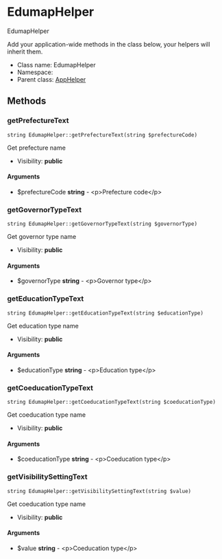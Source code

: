 EdumapHelper
===============

EdumapHelper

Add your application-wide methods in the class below, your helpers
will inherit them.


* Class name: EdumapHelper
* Namespace: 
* Parent class: [AppHelper](AppHelper.md)







Methods
-------


### getPrefectureText

    string EdumapHelper::getPrefectureText(string $prefectureCode)

Get prefecture name



* Visibility: **public**


#### Arguments
* $prefectureCode **string** - &lt;p&gt;Prefecture code&lt;/p&gt;



### getGovernorTypeText

    string EdumapHelper::getGovernorTypeText(string $governorType)

Get governor type name



* Visibility: **public**


#### Arguments
* $governorType **string** - &lt;p&gt;Governor type&lt;/p&gt;



### getEducationTypeText

    string EdumapHelper::getEducationTypeText(string $educationType)

Get education type name



* Visibility: **public**


#### Arguments
* $educationType **string** - &lt;p&gt;Education type&lt;/p&gt;



### getCoeducationTypeText

    string EdumapHelper::getCoeducationTypeText(string $coeducationType)

Get coeducation type name



* Visibility: **public**


#### Arguments
* $coeducationType **string** - &lt;p&gt;Coeducation type&lt;/p&gt;



### getVisibilitySettingText

    string EdumapHelper::getVisibilitySettingText(string $value)

Get coeducation type name



* Visibility: **public**


#### Arguments
* $value **string** - &lt;p&gt;Coeducation type&lt;/p&gt;


